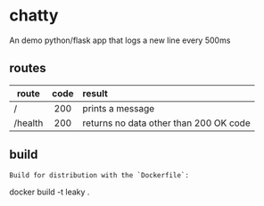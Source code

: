 # chatty
An demo python/flask app that logs a new line every 500ms

## routes
| route   | code  | result                                         |
| --------| :---: | :--------------------------------------------- |
| /       | 200   | prints a message                               |
| /health | 200   | returns no data other than 200 OK code         |

## build
```
Build for distribution with the `Dockerfile`:
```
docker build -t leaky .
```
